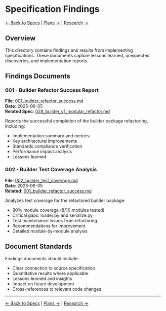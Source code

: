 # Specification Findings

[← Back to Specs](../README.md) | [Plans →](../plans/README.md) | [Research →](../research/README.md)

## Overview

This directory contains findings and results from implementing specifications. These documents capture lessons learned, unexpected discoveries, and implementation reports.

## Findings Documents

### 001 - Builder Refactor Success Report
**File**: [001_builder_refactor_success.md](001_builder_refactor_success.md)  
**Date**: 2025-09-05  
**Related Spec**: [028_builder_v1_modular_refactor.md](../plans/028_builder_v1_modular_refactor.md)

Reports the successful completion of the builder package refactoring, including:
- Implementation summary and metrics
- Key architectural improvements
- Standards compliance verification
- Performance impact analysis
- Lessons learned

### 002 - Builder Test Coverage Analysis
**File**: [002_builder_test_coverage.md](002_builder_test_coverage.md)  
**Date**: 2025-09-05  
**Related**: [001_builder_refactor_success.md](001_builder_refactor_success.md)

Analyzes test coverage for the refactored builder package:
- 80% module coverage (8/10 modules tested)
- Critical gaps: loader.py and serialize.py
- Test maintenance issues from refactoring
- Recommendations for improvement
- Detailed module-by-module analysis

## Document Standards

Findings documents should include:
- Clear connection to source specification
- Quantitative results where applicable
- Lessons learned and insights
- Impact on future development
- Cross-references to relevant code changes

---

[← Back to Specs](../README.md) | [Plans →](../plans/README.md) | [Research →](../research/README.md)